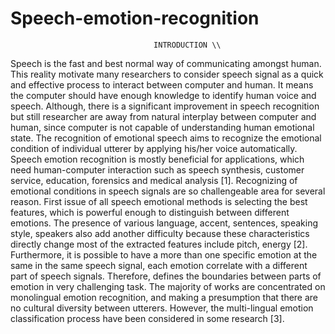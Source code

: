 # Speech-emotion-recognition
                                    INTRODUCTION \\
Speech is the fast and best normal way of communicating amongst human. This reality motivate many
researchers to consider speech signal as a quick and effective process to interact between computer and human. It
means the computer should have enough knowledge to identify human voice and speech. Although, there is a
significant improvement in speech recognition but still researcher are away from natural interplay between computer
and human, since computer is not capable of understanding human emotional state. The recognition of emotional
speech aims to recognize the emotional condition of individual utterer by applying his/her voice automatically.
Speech emotion recognition is mostly beneficial for applications, which need human-computer interaction such as
speech synthesis, customer service, education, forensics and medical analysis [1].
Recognizing of emotional conditions in speech signals are so challengeable area for several reason. First issue of
all speech emotional methods is selecting the best features, which is powerful enough to distinguish between
different emotions. The presence of various language, accent, sentences, speaking style, speakers also add another
difficulty because these characteristics directly change most of the extracted features include pitch, energy [2].
Furthermore, it is possible to have a more than one specific emotion at the same in the same speech signal, each
emotion correlate with a different part of speech signals. Therefore, defines the boundaries between parts of emotion
in very challenging task. The majority of works are concentrated on monolingual emotion recognition, and making a
presumption that there are no cultural diversity between utterers. However, the multi-lingual emotion classification
process have been considered in some research [3]. 
